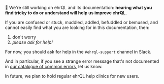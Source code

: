 :construction: We're still working on ehrQL and its documentation:
**hearing what you find tricky to do or understand will help us improve ehrQL**.

If you are confused or stuck, muddled, addled, befuddled or bemused,
and cannot easily find what you are looking for in this documentation, then:

1. don't worry
2. _please ask for help!_

For now, you should ask for help in the `#ehrql-support` channel in Slack.

And in particular,
if you see a strange error message that's not documented in [our catalogue of common errors](../how-to/errors.md),
let us know.

In future, we plan to hold regular ehrQL help clinics for new users.
